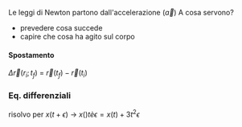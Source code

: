 Le leggi di Newton partono dall'accelerazione ($\vec a$)
A cosa servono?
- prevedere cosa succede
- capire che cosa ha agito sul corpo

#### Spostamento
$\Delta \vec r(r_i;t_f)$ = $\vec r(t_f)-\vec r(t_i)$

### Eq. differenziali
risolvo per $x(t+\epsilon)$  -> $x()tè\epsilon = x(t)+3t^2\epsilon$ 
